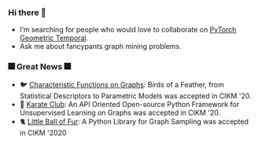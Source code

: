 ### Hi there 👋
- I’m searching for people who would love to collaborate on [PyTorch Geometric Temporal](https://github.com/benedekrozemberczki/pytorch_geometric_temporal).
- Ask me about fancypants graph mining problems. 

### :fireworks: Great News :fireworks:
- :bird: [Characteristic Functions on Graphs](https://github.com/benedekrozemberczki/FEATHER): Birds of a Feather, from Statistical Descriptors to Parametric Models was accepted in CIKM '20.
- :japanese_castle: [Karate Club](https://github.com/benedekrozemberczki/karateclub): An API Oriented Open-source Python Framework for Unsupervised Learning on Graphs was accepted in CIKM '20.
- :cat2: [Little Ball of Fur](https://github.com/benedekrozemberczki/littleballoffur): A Python Library for Graph Sampling was accepted in CIKM '2020
